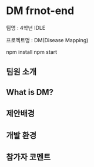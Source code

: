 # DM frnot-end

팀명 : 4학년 IDLE

프로젝트명 : DM(Disease Mapping)

npm install
npm start

## 팀원 소개

## What is DM?

## 제안배경

## 개발 환경

## 참가자 코멘트
